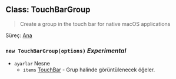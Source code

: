 ## Class: TouchBarGroup

> Create a group in the touch bar for native macOS applications

Süreç: [Ana](../tutorial/quick-start.md#main-process)

### `new TouchBarGroup(options)` *Experimental*

* `ayarlar` Nesne 
  * `items` [TouchBar](touch-bar.md) - Grup halinde görüntülenecek öğeler.